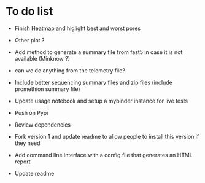 # To do list

* Finish Heatmap and higlight best and worst pores
* Other plot ?
* Add method to generate a summary file from fast5 in case it is not available (Minknow ?)
* can we do anything from the telemetry file?

* Include better sequencing summary files and zip files (include promethion summary file)
* Update usage notebook and setup a mybinder instance for live tests
* Push on Pypi
* Review dependencies
* Fork version 1 and update readme to allow people to install this version if they need

* Add command line interface with a config file that generates an HTML report
* Update readme
